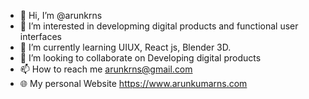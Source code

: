 - 👋 Hi, I’m @arunkrns
- 👀 I’m interested in developming digital products  and functional user interfaces
- 🌱 I’m currently learning UIUX, React js, Blender 3D.
- 💞️ I’m looking to collaborate on Developing digital products
- 📫 How to reach me arunkrns@gmail.com
- 🌐 My personal Website https://www.arunkumarns.com
<!---
arunkrns/arunkrns is a ✨ special ✨ repository because its `README.md` (this file) appears on your GitHub profile.
You can click the Preview link to take a look at your changes.
--->

